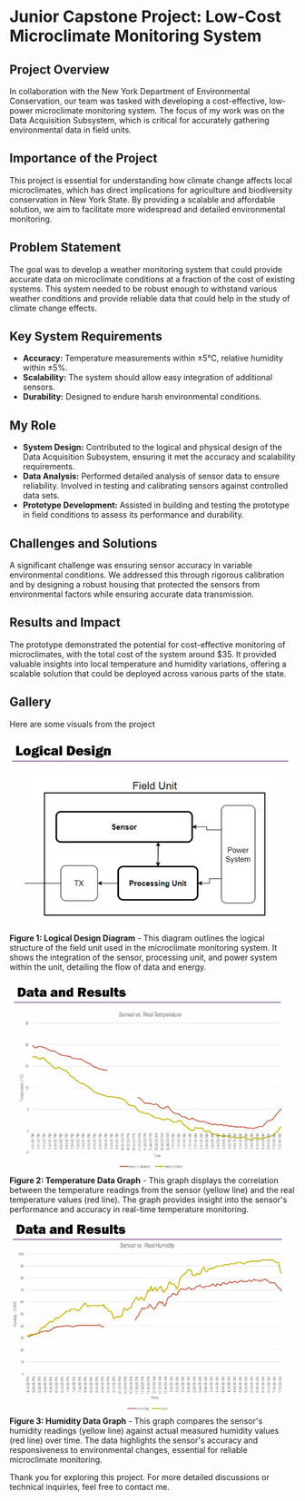 # Junior Capstone Project: Low-Cost Microclimate Monitoring System

## Project Overview

In collaboration with the New York Department of Environmental Conservation, our team was tasked with developing a cost-effective, low-power microclimate monitoring system. The focus of my work was on the Data Acquisition Subsystem, which is critical for accurately gathering environmental data in field units.

## Importance of the Project

This project is essential for understanding how climate change affects local microclimates, which has direct implications for agriculture and biodiversity conservation in New York State. By providing a scalable and affordable solution, we aim to facilitate more widespread and detailed environmental monitoring.

## Problem Statement

The goal was to develop a weather monitoring system that could provide accurate data on microclimate conditions at a fraction of the cost of existing systems. This system needed to be robust enough to withstand various weather conditions and provide reliable data that could help in the study of climate change effects.

## Key System Requirements

- **Accuracy:** Temperature measurements within ±5°C, relative humidity within ±5%.
- **Scalability:** The system should allow easy integration of additional sensors.
- **Durability:** Designed to endure harsh environmental conditions.

## My Role

- **System Design:** Contributed to the logical and physical design of the Data Acquisition Subsystem, ensuring it met the accuracy and scalability requirements.
- **Data Analysis:** Performed detailed analysis of sensor data to ensure reliability. Involved in testing and calibrating sensors against controlled data sets.
- **Prototype Development:** Assisted in building and testing the prototype in field conditions to assess its performance and durability.

## Challenges and Solutions

A significant challenge was ensuring sensor accuracy in variable environmental conditions. We addressed this through rigorous calibration and by designing a robust housing that protected the sensors from environmental factors while ensuring accurate data transmission.

## Results and Impact

The prototype demonstrated the potential for cost-effective monitoring of microclimates, with the total cost of the system around $35. It provided valuable insights into local temperature and humidity variations, offering a scalable solution that could be deployed across various parts of the state.

## Gallery

Here are some visuals from the project

![Logical Design Diagram](/images/junior_capstone_weather_monitor_images/jun_logical_design.jpg)
**Figure 1: Logical Design Diagram** - This diagram outlines the logical structure of the field unit used in the microclimate monitoring system. It shows the integration of the sensor, processing unit, and power system within the unit, detailing the flow of data and energy.

![Temperature Data Graph](/images/junior_capstone_weather_monitor_images/jun_temp_data.jpg)
**Figure 2: Temperature Data Graph** - This graph displays the correlation between the temperature readings from the sensor (yellow line) and the real temperature values (red line). The graph provides insight into the sensor's performance and accuracy in real-time temperature monitoring.

![Humidity Data Graph](/images/junior_capstone_weather_monitor_images/jun_humidity_data.jpg)
**Figure 3: Humidity Data Graph** - This graph compares the sensor's humidity readings (yellow line) against actual measured humidity values (red line) over time. The data highlights the sensor's accuracy and responsiveness to environmental changes, essential for reliable microclimate monitoring.


Thank you for exploring this project. For more detailed discussions or technical inquiries, feel free to contact me.


